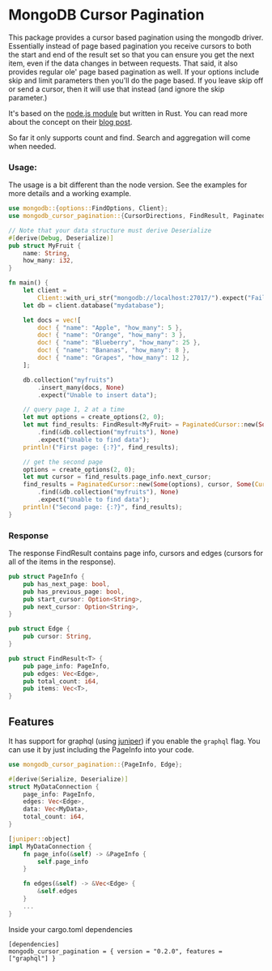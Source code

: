 # MongoDB Cursor Pagination

This package provides a cursor based pagination using the mongodb driver. Essentially instead of
page based pagination you receive cursors to both the start and end of the result set so that you can
ensure you get the next item, even if the data changes in between requests. That said, it also provides 
regular ole' page based pagination as well. If your options include skip and limit parameters then 
you'll do the page based. If you leave skip off or send a cursor, then it will use that instead (and ignore
the skip parameter.)

It's based on the [node.js module](https://github.com/mixmaxhq/mongo-cursor-pagination) but written in Rust.
You can read more about the concept on their [blog post](https://engineering.mixmax.com/blog/api-paging-built-the-right-way/). 

So far it only supports count and find. Search and aggregation will come when needed. 

### Usage:
The usage is a bit different than the node version. See the examples for more details and a working example.
```rust
use mongodb::{options::FindOptions, Client};
use mongodb_cursor_pagination::{CursorDirections, FindResult, PaginatedCursor};

// Note that your data structure must derive Deserialize
#[derive(Debug, Deserialize)]
pub struct MyFruit {
    name: String,
    how_many: i32,
}

fn main() {
    let client =
        Client::with_uri_str("mongodb://localhost:27017/").expect("Failed to initialize client.");
    let db = client.database("mydatabase");

    let docs = vec![
        doc! { "name": "Apple", "how_many": 5 },
        doc! { "name": "Orange", "how_many": 3 },
        doc! { "name": "Blueberry", "how_many": 25 },
        doc! { "name": "Bananas", "how_many": 8 },
        doc! { "name": "Grapes", "how_many": 12 },
    ];

    db.collection("myfruits")
        .insert_many(docs, None)
        .expect("Unable to insert data");

    // query page 1, 2 at a time
    let mut options = create_options(2, 0);
    let mut find_results: FindResult<MyFruit> = PaginatedCursor::new(Some(options), None, None)
        .find(&db.collection("myfruits"), None)
        .expect("Unable to find data");
    println!("First page: {:?}", find_results);

    // get the second page
    options = create_options(2, 0);
    let mut cursor = find_results.page_info.next_cursor;
    find_results = PaginatedCursor::new(Some(options), cursor, Some(CursorDirections::Next))
        .find(&db.collection("myfruits"), None)
        .expect("Unable to find data");
    println!("Second page: {:?}", find_results);
}
```

### Response
The response FindResult<T> contains page info, cursors and edges (cursors for all of the items in the response).
```rust
pub struct PageInfo {
    pub has_next_page: bool,
    pub has_previous_page: bool,
    pub start_cursor: Option<String>,
    pub next_cursor: Option<String>,
}

pub struct Edge {
    pub cursor: String,
}

pub struct FindResult<T> {
    pub page_info: PageInfo,
    pub edges: Vec<Edge>,
    pub total_count: i64,
    pub items: Vec<T>,
}
```

## Features
It has support for graphql (using [juniper](https://github.com/graphql-rust/juniper)) if you enable the `graphql` flag. You can use it by just including the PageInfo into your code.

```rust
use mongodb_cursor_pagination::{PageInfo, Edge};

#[derive(Serialize, Deserialize)]
struct MyDataConnection {
    page_info: PageInfo,
    edges: Vec<Edge>,
    data: Vec<MyData>,
    total_count: i64,
}

[juniper::object]
impl MyDataConnection {
    fn page_info(&self) -> &PageInfo {
        self.page_info
    }

    fn edges(&self) -> &Vec<Edge> {
        &self.edges
    }
    ...
}
```

Inside your cargo.toml dependencies

```
[dependencies]
mongodb_cursor_pagination = { version = "0.2.0", features = ["graphql"] }
```
